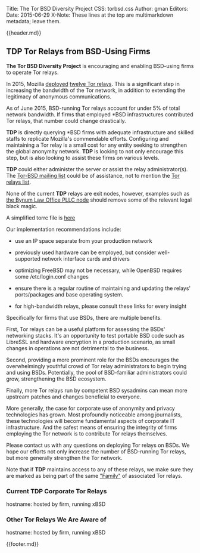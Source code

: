 Title: The Tor BSD Diversity Project
CSS: torbsd.css
Author: gman
Editors:
Date: 2015-06-29
X-Note: These lines at the top are multimarkdown metadata; leave them.

{{header.md}}

## TDP Tor Relays from BSD-Using Firms ##


__The Tor BSD Diversity Project__ is encouraging and enabling BSD-using firms to operate Tor relays.

In 2015, Mozilla [deployed](https://blog.mozilla.org/it/2015/01/28/deploying-tor-relays/) [twelve Tor relays](https://globe.torproject.org/#/search/query=mozilla). This is a significant step in increasing the bandwidth of the Tor network, in addition to extending the legitimacy of anonymous communications.

As of June 2015, BSD-running Tor relays account for under 5% of total network bandwidth. If firms that employed *BSD infrastructures contributed Tor relays, that number could change drastically.

__TDP__ is directly querying *BSD firms with adequate infrastructure and skilled staffs to replicate Mozilla's commendable efforts. Configuring and maintaining a Tor relay is a small cost for any entity seeking to strengthen the global anonymity network. __TDP__ is looking to not only encourage this step, but is also looking to assist these firms on various levels.

__TDP__ could either administer the server or assist the relay administrator(s). The [Tor-BSD mailing list](http://lists.nycbug.org/mailman/listinfo/tor-bsd) could be of assistance, not to mention the [Tor relays list](https://lists.torproject.org/cgi-bin/mailman/listinfo/tor-relays).

None of the current __TDP__ relays are exit nodes, however, examples such as [the Bynum Law Office PLLC node](http://tor-exit.bynumlaw.net/) should remove some of the relevant legal black magic.

A simplified torrc file is [here](corp-torrc.txt)

Our implementation recommendations include:

* use an IP space separate from your production network

* previously used hardware can be employed, but consider well-supported network interface cards and drivers

* optimizing FreeBSD may not be necessary, while OpenBSD requires some /etc/login.conf changes

* ensure there is a regular routine of maintaining and updating the relays' ports/packages and base operating system.

* for high-bandwidth relays, please consult these links for every insight

Specifically for firms that use BSDs, there are multiple benefits.

First, Tor relays can be a useful platform for assessing the BSDs' networking stacks. It's an opportunity to test portable BSD code such as LibreSSL and hardware encryption in a production scenario, as small changes in operations are not detrimental to the business.

Second, providing a more prominent role for the BSDs encourages the overwhelmingly youthful crowd of Tor relay administrators to begin trying and using BSDs. Potentially, the pool of BSD-familiar administrators could grow, strengthening the BSD ecosystem.

Finally, more Tor relays run by competent BSD sysadmins can mean more upstream patches and changes beneficial to everyone.

More generally, the case for corporate use of anonymity and privacy technologies has grown. Most profoundly noticeable among journalists, these technologies will become fundamental aspects of corporate IT infrastructure. And the safest means of ensuring the integrity of firms employing the Tor network is to contribute Tor relays themselves.

Please contact us with any questions on deploying Tor relays on BSDs. We hope our efforts not only increase the number of BSD-running Tor relays, but more generally strengthen the Tor network.

Note that if __TDP__ maintains access to any of these relays, we make sure they are marked as being part of the same ["Family"](https://www.torproject.org/docs/tor-manual.html.en#NodeFamily) of associated Tor relays.

### Current TDP Corporate Tor Relays ###

hostname: hosted by firm, running xBSD

### Other Tor Relays We Are Aware of ###

hostname: hosted by firm, running xBSD

{{footer.md}}
